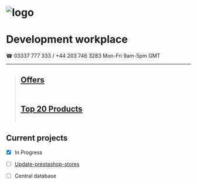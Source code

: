# ![logo](https://goodhealthnaturally.com/img/logo-1637795175.jpg)<br>
# Development workplace<br>
☎ 03337 777 333 / +44 203 746 3283  Mon-Fri 9am-5pm GMT<br><hr>
> ## [Offers](https://goodhealthnaturally.com/223-offers)<br><br>
> ## [Top 20 Products](https://goodhealthnaturally.com/215-top-20-products)<br><br>
## Current projects
- [x] In Progress
- [ ] [Update-prestashop-stores](https://github.com/good-health-naturally-workplace/Update-prestashop-stores)
- [ ] Central database

